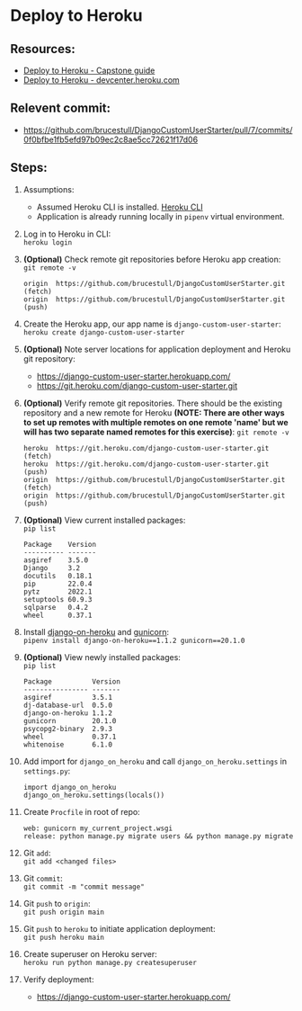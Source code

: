 # Deploy to Heroku

## Resources:
* [Deploy to Heroku - Capstone guide](https://github.com/PdxCodeGuild/class_otter/blob/main/5%20Capstone/Heroku%20Deployment.md)
* [Deploy to Heroku - devcenter.heroku.com](https://devcenter.heroku.com/articles/git#for-a-new-heroku-app)

## Relevent commit:
* https://github.com/brucestull/DjangoCustomUserStarter/pull/7/commits/0f0bfbe1fb5efd97b09ec2c8ae5cc72621f17d06

## Steps:

1. Assumptions:  
    * Assumed Heroku CLI is installed. [Heroku CLI](https://devcenter.heroku.com/categories/command-line)
    * Application is already running locally in `pipenv` virtual environment.

1. Log in to Heroku in CLI:  
`heroku login`

1. **(Optional)** Check remote git repositories before Heroku app creation:  
`git remote -v`
    ```
    origin  https://github.com/brucestull/DjangoCustomUserStarter.git (fetch)
    origin  https://github.com/brucestull/DjangoCustomUserStarter.git (push)
    ```

1. Create the Heroku app, our app name is `django-custom-user-starter`:  
`heroku create django-custom-user-starter`  

1. **(Optional)** Note server locations for application deployment and Heroku git repository:  
    * https://django-custom-user-starter.herokuapp.com/
    * https://git.heroku.com/django-custom-user-starter.git

1. **(Optional)** Verify remote git repositories. There should be the existing repository and a new remote for Heroku **(NOTE: There are other ways to set up remotes with multiple remotes on one remote 'name' but we will has two separate named remotes for this exercise)**:
`git remote -v`
    ```
    heroku  https://git.heroku.com/django-custom-user-starter.git (fetch)
    heroku  https://git.heroku.com/django-custom-user-starter.git (push)
    origin  https://github.com/brucestull/DjangoCustomUserStarter.git (fetch)
    origin  https://github.com/brucestull/DjangoCustomUserStarter.git (push)
    ```

1. **(Optional)** View current installed packages:  
`pip list`
    ```
    Package    Version
    ---------- -------
    asgiref    3.5.0
    Django     3.2
    docutils   0.18.1
    pip        22.0.4
    pytz       2022.1
    setuptools 60.9.3
    sqlparse   0.4.2
    wheel      0.37.1
    ```

1. Install [django-on-heroku](https://pypi.org/project/django-on-heroku/) and [gunicorn](https://pypi.org/project/gunicorn/):  
`pipenv install django-on-heroku==1.1.2 gunicorn==20.1.0`

1. **(Optional)** View newly installed packages:  
`pip list`
    ```
    Package          Version
    ---------------- -------
    asgiref          3.5.1
    dj-database-url  0.5.0
    django-on-heroku 1.1.2
    gunicorn         20.1.0
    psycopg2-binary  2.9.3
    wheel            0.37.1
    whitenoise       6.1.0
    ```

1. Add import for `django_on_heroku` and call `django_on_heroku.settings` in `settings.py`:
    ```
    import django_on_heroku
    django_on_heroku.settings(locals())
    ```

1. Create `Procfile` in root of repo:  
    ```
    web: gunicorn my_current_project.wsgi
    release: python manage.py migrate users && python manage.py migrate
    ```

1. Git `add`:  
`git add <changed files>`

1. Git `commit`:  
`git commit -m "commit message"`

1. Git `push` to `origin`:  
`git push origin main`

1. Git `push` to `heroku` to initiate application deployment:  
`git push heroku main`

1. Create superuser on Heroku server:  
`heroku run python manage.py createsuperuser`

1. Verify deployment:  
    * https://django-custom-user-starter.herokuapp.com/